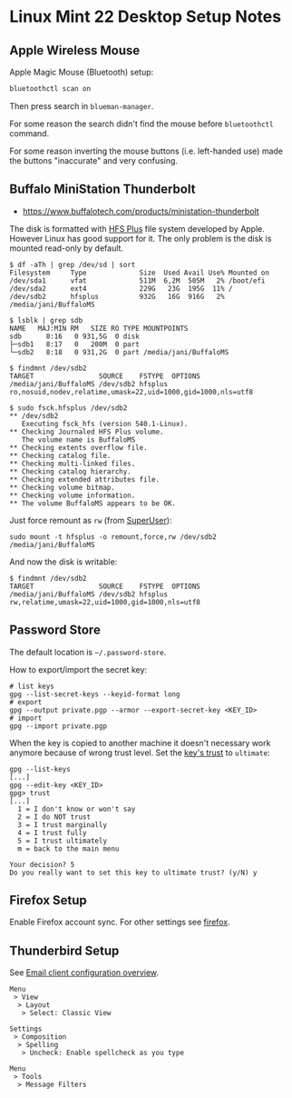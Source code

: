 # Linux Mint 22 Desktop Setup Notes

## Apple Wireless Mouse

Apple Magic Mouse (Bluetooth) setup:
```bash
bluetoothctl scan on
```

Then press search in `blueman-manager`.

For some reason the search didn't find the mouse before `bluetoothctl` command.

For some reason invertíng the mouse buttons (i.e. left-handed use) made the buttons "inaccurate" and very confusing.

## Buffalo MiniStation Thunderbolt

* https://www.buffalotech.com/products/ministation-thunderbolt

The disk is formatted with [HFS Plus](https://en.wikipedia.org/wiki/HFS_Plus) file system developed by Apple. However Linux has good support for it. The only problem is the disk is mounted read-only by default.

```
$ df -aTh | grep /dev/sd | sort
Filesystem     Type             Size  Used Avail Use% Mounted on
/dev/sda1      vfat             511M  6,2M  505M   2% /boot/efi
/dev/sda2      ext4             229G   23G  195G  11% /
/dev/sdb2      hfsplus          932G   16G  916G   2% /media/jani/BuffaloMS
```

```
$ lsblk | grep sdb
NAME   MAJ:MIN RM   SIZE RO TYPE MOUNTPOINTS
sdb      8:16   0 931,5G  0 disk 
├─sdb1   8:17   0   200M  0 part 
└─sdb2   8:18   0 931,2G  0 part /media/jani/BuffaloMS
```

```
$ findmnt /dev/sdb2
TARGET                SOURCE    FSTYPE  OPTIONS
/media/jani/BuffaloMS /dev/sdb2 hfsplus ro,nosuid,nodev,relatime,umask=22,uid=1000,gid=1000,nls=utf8
```

```
$ sudo fsck.hfsplus /dev/sdb2 
** /dev/sdb2
   Executing fsck_hfs (version 540.1-Linux).
** Checking Journaled HFS Plus volume.
   The volume name is BuffaloMS
** Checking extents overflow file.
** Checking catalog file.
** Checking multi-linked files.
** Checking catalog hierarchy.
** Checking extended attributes file.
** Checking volume bitmap.
** Checking volume information.
** The volume BuffaloMS appears to be OK.
```

Just force remount as `rw` (from [SuperUser](https://superuser.com/a/365270/78916)):
```
sudo mount -t hfsplus -o remount,force,rw /dev/sdb2 /media/jani/BuffaloMS
```

And now the disk is writable:
```
$ findmnt /dev/sdb2
TARGET                SOURCE    FSTYPE  OPTIONS
/media/jani/BuffaloMS /dev/sdb2 hfsplus rw,relatime,umask=22,uid=1000,gid=1000,nls=utf8
```

## Password Store

The default location is `~/.password-store`.

How to export/import the secret key:
```
# list keys
gpg --list-secret-keys --keyid-format long
# export
gpg --output private.pgp --armor --export-secret-key <KEY_ID>
# import
gpg --import private.pgp
```

When the key is copied to another machine it doesn't necessary work anymore because of wrong trust level. Set the [key's trust](https://stackoverflow.com/a/34132924/272735) to `ultimate`:
```
gpg --list-keys
[...]
gpg --edit-key <KEY_ID>
gpg> trust
[...]
  1 = I don't know or won't say
  2 = I do NOT trust
  3 = I trust marginally
  4 = I trust fully
  5 = I trust ultimately
  m = back to the main menu

Your decision? 5
Do you really want to set this key to ultimate trust? (y/N) y
```

## Firefox Setup

Enable Firefox account sync. For other settings see [firefox](http://devoops.metsankulma.net/firefox.html).

## Thunderbird Setup

See [Email client configuration overview](https://help.dreamhost.com/hc/en-us/articles/214918038-Email-client-configuration-overview).

```
Menu
 > View
  > Layout
   > Select: Classic View
```

```
Settings
 > Composition
  > Spelling
   > Uncheck: Enable spellcheck as you type
```

```
Menu
 > Tools
  > Message Filters
```

